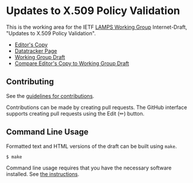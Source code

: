# Updates to X.509 Policy Validation

This is the working area for the IETF [LAMPS Working Group](https://datatracker.ietf.org/wg/lamps/documents/) Internet-Draft, "Updates to X.509 Policy Validation".

* [Editor's Copy](https://davidben.github.io/x509-policy-graph/#go.draft-ietf-lamps-x509-policy-graph.html)
* [Datatracker Page](https://datatracker.ietf.org/doc/draft-ietf-lamps-x509-policy-graph)
* [Working Group Draft](https://datatracker.ietf.org/doc/html/draft-ietf-lamps-x509-policy-graph)
* [Compare Editor's Copy to Working Group Draft](https://davidben.github.io/x509-policy-graph/#go.draft-ietf-lamps-x509-policy-graph.diff)


## Contributing

See the
[guidelines for contributions](https://github.com/davidben/x509-policy-graph/blob/main/CONTRIBUTING.md).

Contributions can be made by creating pull requests.
The GitHub interface supports creating pull requests using the Edit (✏) button.


## Command Line Usage

Formatted text and HTML versions of the draft can be built using `make`.

```sh
$ make
```

Command line usage requires that you have the necessary software installed.  See
[the instructions](https://github.com/martinthomson/i-d-template/blob/main/doc/SETUP.md).

